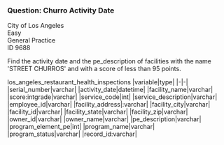 ### Question: Churro Activity Date

City of Los Angeles <br>
Easy <br>
General Practice <br>
ID 9688 <br>


Find the activity date and the pe_description of facilities with the name 'STREET CHURROS' and with a score of less than 95 points.

los_angeles_restaurant_health_inspections
|variable|type|
|-|-|
|serial_number|varchar|
|activity_date|datetime|
|facility_name|varchar|
|score:intgrade|varchar|
|service_code|int|
|service_description|varchar|
|employee_id|varchar|
|facility_address|:varchar|
|facility_city|varchar|
|facility_id|varchar|
|facility_state|varchar|
|facility_zip|varchar|
|owner_id|varchar|
|owner_name|varchar|
|pe_description|varchar|
|program_element_pe|int|
|program_name|varchar|
|program_status|varchar|
|record_id:varchar|
